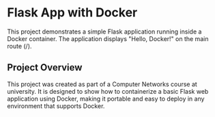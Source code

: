 # Flask App with Docker
This project demonstrates a simple Flask application running inside a Docker container. The application displays "Hello, Docker!" on the main route (/).

## Project Overview
This project was created as part of a Computer Networks course at university. It is designed to show how to containerize a basic Flask web application using Docker, making it portable and easy to deploy in any environment that supports Docker.
